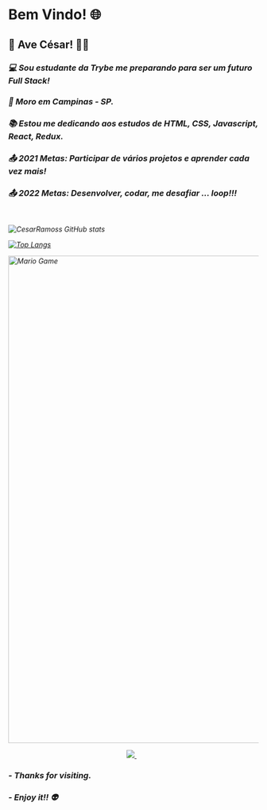# Bem Vindo! :globe_with_meridians:
 

## 👋 Ave César! 👨‍💻

 

### <em> :computer: Sou estudante da Trybe me preparando para ser um futuro Full Stack!

### :house_with_garden: Moro em Campinas - SP.

### :books: Estou me dedicando aos estudos de HTML, CSS, Javascript, React, Redux.

### :outbox_tray: 2021 Metas: Participar de vários projetos e aprender cada vez mais! 
 
### :outbox_tray: 2022 Metas: Desenvolver, codar, me desafiar ... loop!!! 


<br>

![CesarRamoss GitHub stats](https://github-readme-stats.vercel.app/api?username=CesarRamoss&show_icons=true&theme=radical) <br>

[![Top Langs](https://github-readme-stats.vercel.app/api/top-langs/?username=CesarRamoss&layout=compact)](https://github.com/CesarRamoss/github-readme-stats)

<img src="https://github.com/TheDudeThatCode/TheDudeThatCode/blob/master/Assets/Mario_Gameplay.gif" alt="Mario Game" width="980"> <br>

<p align='center'>
  
  <a href="https://www.linkedin.com/in/cesar-ramos-017335137/">
    <img src="https://img.shields.io/badge/linkedin-%230077B5.svg?&style=for-the-badge&logo=linkedin&logoColor=white" />
  </a>&nbsp;&nbsp;  
  
  



### - Thanks for visiting.

### - Enjoy it!! 👽 </em>

